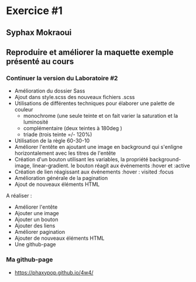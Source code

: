 # Exercice #1

## Syphax Mokraoui

## Reproduire et améliorer la maquette exemple présenté au cours

### Continuer la version du Laboratoire #2

- Amélioration du dossier Sass
- Ajout dans style.scss des nouveaux fichiers .scss
- Utilisations de différentes techniques pour élaborer une palette de couleur
  - monochrome (une seule teinte et on fait varier la saturation et la luminosité
  - complémentaire (deux teintes à 180deg )
  - triade (trois teinte =/- 120%)
- Utilisation de la règle 60-30-10
- Améliorer l'entête en ajoutant une image en background qui s'enligne horizontalement avec les titres de l'entête
- Création d'un bouton utilisant les variables, la propriété background-image, linear-gradient. le bouton réagit aux événements :hover et :active
- Création de lien réagissant aux événements :hover : visited :focus
- Amélioration générale de la pagination
- Ajout de nouveaux éléments HTML

A réaliser :

- Améliorer l'entête
- Ajouter une image
- Ajouter un bouton
- Ajouter des liens
- Améliorer pagination
- Ajouter de nouveaux éléments HTML
- Une github-page

### Ma github-page

- https://phaxypop.github.io/4w4/
